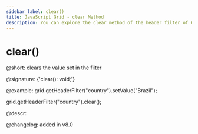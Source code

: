 ```yaml
---
sidebar_label: clear()
title: JavaScript Grid - clear Method 
description: You can explore the clear method of the header filter of Grid in the documentation of the DHTMLX JavaScript UI library. Browse developer guides and API reference, try out code examples and live demos, and download a free 30-day evaluation version of DHTMLX Suite.
---
```


# clear()

@short: clears the value set in the filter

@signature: {'clear(): void;'}

@example:
grid.getHeaderFilter("country").setValue("Brazil");

grid.getHeaderFilter("country").clear();


@descr:

@changelog:
added in v8.0